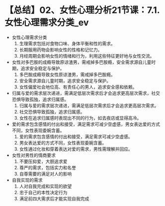 # 【总结】02、女性心理分析21节课：7.1.女性心理需求分类_ev

-   女性心理需求分类
    1.  生理需求包括对食物口味、身体平衡和性的需求。
    2.  长期服用药物会影响女性的性格和记忆力。
    3.  月经周期会影响女性的情绪和行为，利用这些特征更好地与女性交流。
-   女性对多巴胺的成瘾导致原谅渣男，需戒掉多巴胺瘾，安全需求源自儿童时期，追求安全稳定与保护。
    1.  多巴胺成瘾导致女性原谅渣男，需戒掉多巴胺瘾。
    2.  安全需求源自儿童时期，追求安全稳定与保护。
    3.  女性偏爱社会地位高、有责任心的男人，追求安全感和依赖。
-   归属与爱的需求层次递进，需满足低层次需求后才会追求更高层次需求，社交恐惧导致孤独，追求归属感。
    1.  归属与爱的需求层次递进，需满足低层次需求后才会追求更高层次需求。
    2.  社交恐惧导致孤独，追求归属感。
    3.  女性在追求归属感时表现出不同的行为，如去夜店或显得高冷。
-   爱的需求包含感情的付出和接受，满足需求可减少空虚感，男女表达爱的方式不同，女性表现委婉含蓄。
    1.  爱的需求包含感情的付出和接受，满足需求可减少空虚感。
    2.  男女表达爱的方式不同，女性表现委婉含蓄。
    3.  女性通过化妆和穿着表达对爱的需求，男性需理解并回应。
-   女性对男性的情商要求
    1.  不要压抑爱，大胆追求爱
    2.  尊严的需求，包括实力和名誉
    3.  自尊需要的满足对人的影响
-   自我实现的需求
    1.  人对自我完成和实现的欲望
    2.  忠于自己的本性决定行为
    3.  满足前四大需求后才能实现自我完成
